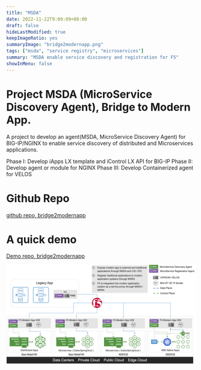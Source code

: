 ```yaml
---
title: "MSDA"
date: 2022-11-22T9:09:09+08:00
draft: false
hideLastModified: true
keepImageRatio: yes
summaryImage: "bridge2modernapp.png"
tags: ["msda", "service registry", "microservices"]
summary: "MSDA enable service discovery and registration for F5"
showInMenu: false
---
```



# Project MSDA (MicroService Discovery Agent), Bridge to Modern App.

A project to develop an agent(MSDA, MicroService Discovery Agent) for BIG-IP/NGINX to enable service discovery of distributed and Microservices applications.

Phase I: Develop iApps LX template and iControl LX API for BIG-IP
Phase II: Develop agent or module for NGINX
Phase III: Develop Containerized agent for VELOS

# Github Repo

[github repo, bridge2modernapp](https://github.com/orgs/ChinaModernAppGroup/teams/bridge2modernapp/repositories)

# A quick demo

[Demo repo, bridge2modernapp](https://github.com/ChinaModernAppGroup/MSDA-Demo)

![bridge2modernapp](./bridge2modernapp.png)
